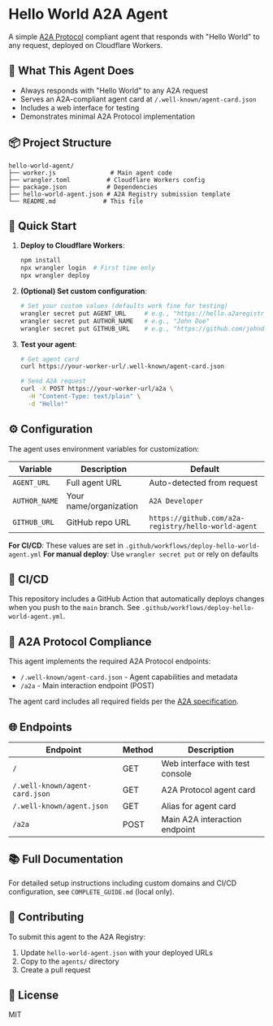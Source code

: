 # Hello World A2A Agent

A simple [A2A Protocol](https://a2a-protocol.org) compliant agent that responds with "Hello World" to any request, deployed on Cloudflare Workers.

## 🎯 What This Agent Does

- Always responds with "Hello World" to any A2A request
- Serves an A2A-compliant agent card at `/.well-known/agent-card.json`
- Includes a web interface for testing
- Demonstrates minimal A2A Protocol implementation

## 📦 Project Structure

```
hello-world-agent/
├── worker.js               # Main agent code
├── wrangler.toml          # Cloudflare Workers config
├── package.json           # Dependencies
├── hello-world-agent.json # A2A Registry submission template
└── README.md             # This file
```

## 🚀 Quick Start

1. **Deploy to Cloudflare Workers**:
   ```bash
   npm install
   npx wrangler login  # First time only
   npx wrangler deploy
   ```

2. **(Optional) Set custom configuration**:
   ```bash
   # Set your custom values (defaults work fine for testing)
   wrangler secret put AGENT_URL     # e.g., "https://hello.a2aregistry.org"
   wrangler secret put AUTHOR_NAME   # e.g., "John Doe"
   wrangler secret put GITHUB_URL    # e.g., "https://github.com/johndoe/my-agent"
   ```

3. **Test your agent**:
   ```bash
   # Get agent card
   curl https://your-worker-url/.well-known/agent-card.json
   
   # Send A2A request
   curl -X POST https://your-worker-url/a2a \
     -H "Content-Type: text/plain" \
     -d "Hello!"
   ```

## ⚙️ Configuration

The agent uses environment variables for customization:

| Variable | Description | Default |
|----------|-------------|---------|
| `AGENT_URL` | Full agent URL | Auto-detected from request |
| `AUTHOR_NAME` | Your name/organization | `A2A Developer` |
| `GITHUB_URL` | GitHub repo URL | `https://github.com/a2a-registry/hello-world-agent` |

**For CI/CD**: These values are set in `.github/workflows/deploy-hello-world-agent.yml`
**For manual deploy**: Use `wrangler secret put` or rely on defaults

## 🔧 CI/CD

This repository includes a GitHub Action that automatically deploys changes when you push to the `main` branch. See `.github/workflows/deploy-hello-world-agent.yml`.

## 📝 A2A Protocol Compliance

This agent implements the required A2A Protocol endpoints:
- `/.well-known/agent-card.json` - Agent capabilities and metadata
- `/a2a` - Main interaction endpoint (POST)

The agent card includes all required fields per the [A2A specification](https://a2a-protocol.org/latest/specification/#55-agentcard-object-structure).

## 🌐 Endpoints

| Endpoint | Method | Description |
|----------|--------|-------------|
| `/` | GET | Web interface with test console |
| `/.well-known/agent-card.json` | GET | A2A Protocol agent card |
| `/.well-known/agent.json` | GET | Alias for agent card |
| `/a2a` | POST | Main A2A interaction endpoint |

## 📚 Full Documentation

For detailed setup instructions including custom domains and CI/CD configuration, see `COMPLETE_GUIDE.md` (local only).

## 🤝 Contributing

To submit this agent to the A2A Registry:
1. Update `hello-world-agent.json` with your deployed URLs
2. Copy to the `agents/` directory
3. Create a pull request

## 📄 License

MIT
